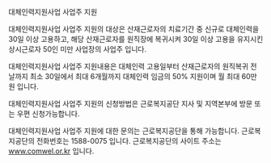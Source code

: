 대체인력지원사업 사업주 지원

대체인력지원사업 사업주 지원의 대상은 산재근로자의 치료기간 중 신규로 대체인력을 30일 이상 고용하고, 해당 산재근로자를 원직장에 복귀시켜 30일 이상 고용을 유지시킨 상시근로자 50인 미만 사업장의 사업주 입니다. 

대체인력지원사업 사업주 지원내용은 대체인력 고용일부터 산재근로자의 원직복귀 전날까지 최소 30일에서 최대 6개월까지 대체인력 임금의 50% 지원이며 월 최대 60만 원 입니다.

대체인력지원사업 사업주 지원의 신청방법은 근로복지공단 지사 및 지역본부에 방문 또는 우편 신청가능합니다.

대체인력지원사업 사업주 지원에 대한 문의는 근로복지공단을 통해 가능합니다.
근로복지공단의 전화번호는 1588-0075 입니다.
근로복지공단의 사이트 주소는  www.comwel.or.kr 입니다.